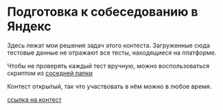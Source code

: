 # Подготовка к собеседованию в Яндекс

Здесь лежат мои решения задач этого контеста. Загруженные сюда тестовые данные не отражают все тесты, находящиеся на платформе.

Чтобы не проверять каждый тест вручную, можно воспользоваться скриптом из [соседней папки](https://github.com/ypypy28/yandex.contest/tree/main/0.%20Test%20runner)

Контест открытый, так что участвовать в нём можно в любое время.

[ссылка на контест](https://contest.yandex.ru/contest/8458)
